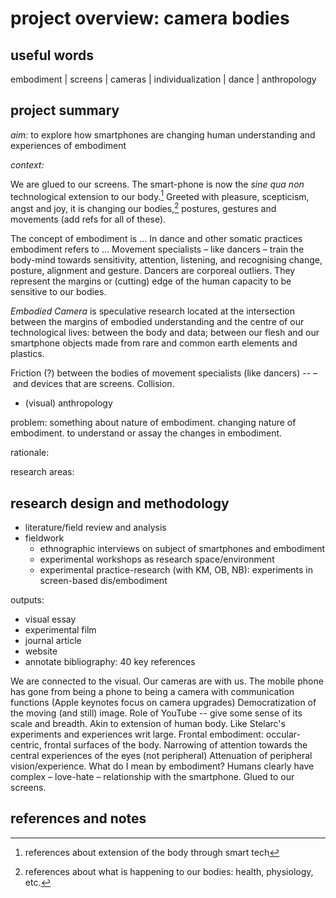 # project overview: camera bodies


## useful words 

embodiment | screens | cameras | individualization | dance | anthropology

## project summary

_aim:_ to explore how smartphones are changing human understanding and experiences of embodiment 

_context:_

We are glued to our screens. The smart-phone is now the _sine qua non_ technological extension to our body.[^ext] Greeted with pleasure, scepticism, angst and joy, it is changing our bodies,[^ch] postures, gestures and movements (add refs for all of these). 

The concept of embodiment is ... 
In dance and other somatic practices embodiment refers to ... Movement specialists – like dancers – train the body-mind towards sensitivity, attention, listening, and recognising change, posture, alignment and gesture. Dancers are corporeal outliers. They represent the margins or (cutting) edge of the human capacity to be sensitive to our bodies. 

_Embodied Camera_ is speculative research located at the intersection between the margins of embodied understanding and the centre of our technological lives: between the body and data; between our flesh and our smartphone objects made from rare and common earth elements and plastics. 

Friction (?) between the bodies of movement specialists (like dancers) --  – and devices that are screens. Collision.

- (visual) anthropology

problem: something about nature of embodiment. changing nature of embodiment. to understand or assay the changes in embodiment. 


rationale: 

research areas:

## research design and methodology

- literature/field review and analysis 
- fieldwork
    + ethnographic interviews on subject of smartphones and embodiment
    + experimental workshops as research space/environment
    + experimental practice-research (with KM, OB, NB): experiments in screen-based dis/embodiment


outputs:

- visual essay
- experimental film
- journal article
- website
- annotate bibliography: 40 key references

We are connected to the visual.
Our cameras are with us.
The mobile phone has gone from being a phone to being a camera with communication functions (Apple keynotes focus on camera upgrades)
Democratization of the moving (and still) image. 
Role of YouTube -- give some sense of its scale and breadth.
Akin to extension of human body. Like Stelarc's experiments and experiences writ large. 
Frontal embodiment: occular-centric, frontal surfaces of the body. Narrowing of attention towards the central experiences of the eyes (not peripheral)
Attenuation of peripheral vision/experience.
What do I mean by embodiment?
Humans clearly have complex – love-hate – relationship with the smartphone.
Glued to our screens.



## references and notes

[^ext]: references about extension of the body through smart tech

[^ch]: references about what is happening to our bodies: health, physiology, etc.